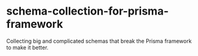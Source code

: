# schema-collection-for-prisma-framework
Collecting big and complicated schemas that break the Prisma framework to make it better. 
